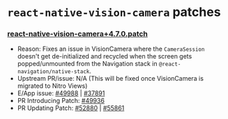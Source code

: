 # `react-native-vision-camera` patches

### [react-native-vision-camera+4.7.0.patch](react-native-vision-camera+4.7.0.patch)

- Reason: Fixes an issue in VisionCamera where the `CameraSession` doesn't get de-initialized and recycled when the screen gets popped/unmounted from the Navigation stack in `@react-navigation/native-stack`.
- Upstream PR/issue: N/A (This will be fixed once VisionCamera is migrated to Nitro Views)
- E/App issue: [#49988](https://github.com/Expensify/App/issues/49988) | [#37891](https://github.com/Expensify/App/pull/37891)
- PR Introducing Patch: [#49936](https://github.com/Expensify/App/pull/49936)
- PR Updating Patch: [#52880](https://github.com/Expensify/App/pull/52880) | [#55861](https://github.com/Expensify/App/pull/55861)
